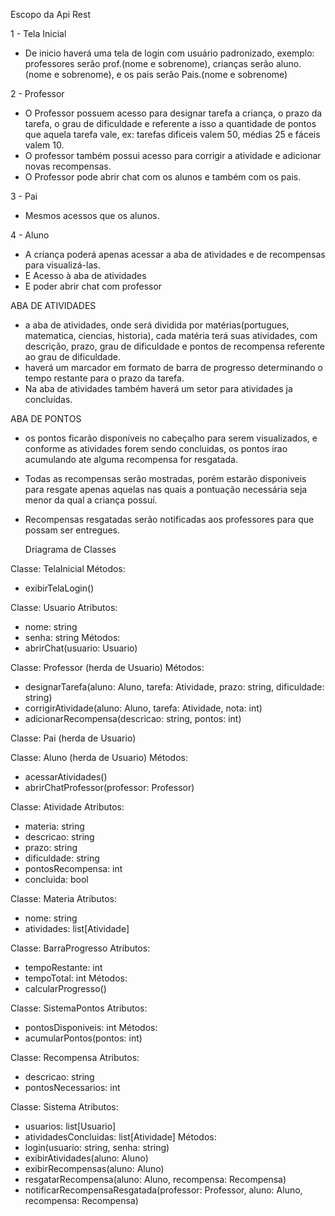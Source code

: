 

Escopo da Api Rest

1 - Tela Inicial 

- De inicio haverá uma tela de login com usuário padronizado, exemplo: professores serão prof.(nome e sobrenome), crianças serão aluno.(nome e sobrenome), e os pais serão Pais.(nome e sobrenome)



2 - Professor

- O Professor possuem acesso para designar tarefa a criança, o prazo da tarefa, o grau de dificuldade e referente a isso a quantidade de pontos que aquela tarefa vale, ex: tarefas dificeis valem 50, médias 25 e fáceis valem 10. 
- O professor também possui acesso para corrigir a atividade e adicionar novas recompensas. 
- O Professor pode abrir chat com os alunos e também com os pais.



3 - Pai
- Mesmos acessos que os alunos.

4 - Aluno
- A criança poderá apenas acessar a aba de atividades e de recompensas para visualizá-las. 
- E Acesso à aba de atividades
- E poder abrir chat com professor




ABA DE ATIVIDADES 

- a aba de atividades, onde será dividida por matérias(portugues, matematica, ciencias, historia), cada matéria terá suas atividades, com descrição, prazo, grau de dificuldade e pontos de recompensa referente ao grau de dificuldade.
- haverá um marcador em formato de barra de progresso determinando o tempo restante para o prazo da tarefa. 
- Na aba de atividades também haverá um setor para atividades ja concluídas.



ABA DE PONTOS

- os pontos ficarão disponíveis no cabeçalho para serem visualizados, e conforme as atividades forem sendo concluidas, os pontos irao acumulando ate alguma recompensa for resgatada.
- Todas as recompensas serão mostradas, porém estarão disponiveis para resgate apenas aquelas nas quais a pontuação necessária seja menor da qual a criança possuí. 
- Recompensas resgatadas serão notificadas aos professores para que possam ser entregues. 


  Driagrama de Classes
  
Classe: TelaInicial
Métodos:
- exibirTelaLogin()


Classe: Usuario
Atributos:
- nome: string
- senha: string
Métodos:
- abrirChat(usuario: Usuario)


Classe: Professor (herda de Usuario)
Métodos:
- designarTarefa(aluno: Aluno, tarefa: Atividade, prazo: string, dificuldade: string)
- corrigirAtividade(aluno: Aluno, tarefa: Atividade, nota: int)
- adicionarRecompensa(descricao: string, pontos: int)


Classe: Pai (herda de Usuario)

Classe: Aluno (herda de Usuario)
Métodos:
- acessarAtividades()
- abrirChatProfessor(professor: Professor)

Classe: Atividade
Atributos:
- materia: string
- descricao: string
- prazo: string
- dificuldade: string
- pontosRecompensa: int
- concluida: bool

Classe: Materia
Atributos:
- nome: string
- atividades: list[Atividade]

Classe: BarraProgresso
Atributos:
- tempoRestante: int
- tempoTotal: int
Métodos:
- calcularProgresso()

Classe: SistemaPontos
Atributos:
- pontosDisponiveis: int
Métodos:
- acumularPontos(pontos: int)

Classe: Recompensa
Atributos:
- descricao: string
- pontosNecessarios: int

Classe: Sistema
Atributos:
- usuarios: list[Usuario]
- atividadesConcluidas: list[Atividade]
Métodos:
- login(usuario: string, senha: string)
- exibirAtividades(aluno: Aluno)
- exibirRecompensas(aluno: Aluno)
- resgatarRecompensa(aluno: Aluno, recompensa: Recompensa)
- notificarRecompensaResgatada(professor: Professor, aluno: Aluno, recompensa: Recompensa)


